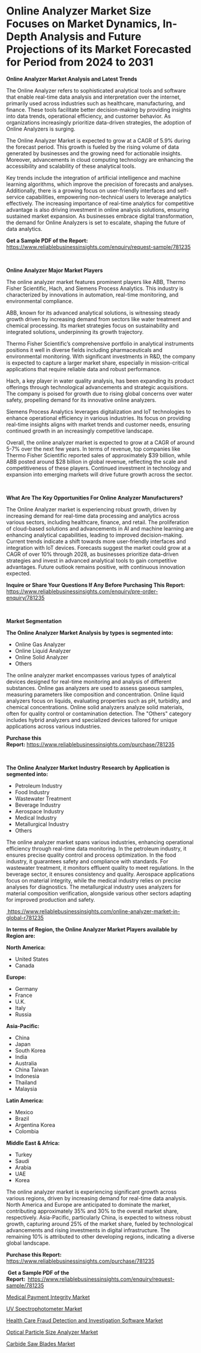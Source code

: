 <p><h1>Online Analyzer Market Size Focuses on Market Dynamics, In-Depth Analysis and Future Projections of its Market Forecasted for Period from 2024 to 2031</h1></p><p><strong>Online Analyzer Market Analysis and Latest Trends</strong></p>
<p><p>The Online Analyzer refers to sophisticated analytical tools and software that enable real-time data analysis and interpretation over the internet, primarily used across industries such as healthcare, manufacturing, and finance. These tools facilitate better decision-making by providing insights into data trends, operational efficiency, and customer behavior. As organizations increasingly prioritize data-driven strategies, the adoption of Online Analyzers is surging.</p><p>The Online Analyzer Market is expected to grow at a CAGR of 5.9% during the forecast period. This growth is fueled by the rising volume of data generated by businesses and the growing need for actionable insights. Moreover, advancements in cloud computing technology are enhancing the accessibility and scalability of these analytical tools. </p><p>Key trends include the integration of artificial intelligence and machine learning algorithms, which improve the precision of forecasts and analyses. Additionally, there is a growing focus on user-friendly interfaces and self-service capabilities, empowering non-technical users to leverage analytics effectively. The increasing importance of real-time analytics for competitive advantage is also driving investment in online analysis solutions, ensuring sustained market expansion. As businesses embrace digital transformation, the demand for Online Analyzers is set to escalate, shaping the future of data analytics.</p></p>
<p><strong>Get a Sample PDF of the Report:&nbsp;</strong> <a href="https://www.reliablebusinessinsights.com/enquiry/request-sample/781235?utm_campaign=84&utm_medium=2&utm_source=Github&utm_content=ia&utm_term=15102024&utm_id=online-analyzer">https://www.reliablebusinessinsights.com/enquiry/request-sample/781235</a></p>
<p>&nbsp;</p>
<p><strong>Online Analyzer Major Market Players</strong></p>
<p><p>The online analyzer market features prominent players like ABB, Thermo Fisher Scientific, Hach, and Siemens Process Analytics. This industry is characterized by innovations in automation, real-time monitoring, and environmental compliance.</p><p>ABB, known for its advanced analytical solutions, is witnessing steady growth driven by increasing demand from sectors like water treatment and chemical processing. Its market strategies focus on sustainability and integrated solutions, underpinning its growth trajectory.</p><p>Thermo Fisher Scientific’s comprehensive portfolio in analytical instruments positions it well in diverse fields including pharmaceuticals and environmental monitoring. With significant investments in R&D, the company is expected to capture a larger market share, especially in mission-critical applications that require reliable data and robust performance.</p><p>Hach, a key player in water quality analysis, has been expanding its product offerings through technological advancements and strategic acquisitions. The company is poised for growth due to rising global concerns over water safety, propelling demand for its innovative online analyzers.</p><p>Siemens Process Analytics leverages digitalization and IoT technologies to enhance operational efficiency in various industries. Its focus on providing real-time insights aligns with market trends and customer needs, ensuring continued growth in an increasingly competitive landscape.</p><p>Overall, the online analyzer market is expected to grow at a CAGR of around 5-7% over the next few years. In terms of revenue, top companies like Thermo Fisher Scientific reported sales of approximately $39 billion, while ABB posted around $28 billion in global revenue, reflecting the scale and competitiveness of these players. Continued investment in technology and expansion into emerging markets will drive future growth across the sector.</p></p>
<p>&nbsp;</p>
<p><strong>What Are The Key Opportunities For Online Analyzer Manufacturers?</strong></p>
<p><p>The Online Analyzer market is experiencing robust growth, driven by increasing demand for real-time data processing and analytics across various sectors, including healthcare, finance, and retail. The proliferation of cloud-based solutions and advancements in AI and machine learning are enhancing analytical capabilities, leading to improved decision-making. Current trends indicate a shift towards more user-friendly interfaces and integration with IoT devices. Forecasts suggest the market could grow at a CAGR of over 10% through 2028, as businesses prioritize data-driven strategies and invest in advanced analytical tools to gain competitive advantages. Future outlook remains positive, with continuous innovation expected.</p></p>
<p><strong>Inquire or Share Your Questions If Any Before Purchasing This Report:</strong> <a href="https://www.reliablebusinessinsights.com/enquiry/pre-order-enquiry/781235?utm_campaign=84&utm_medium=2&utm_source=Github&utm_content=ia&utm_term=15102024&utm_id=online-analyzer">https://www.reliablebusinessinsights.com/enquiry/pre-order-enquiry/781235</a></p>
<p>&nbsp;</p>
<p><strong>Market Segmentation</strong></p>
<p><strong>The Online Analyzer Market Analysis by types is segmented into:</strong></p>
<p><ul><li>Online Gas Analyzer</li><li>Online Liquid Analyzer</li><li>Online Solid Analyzer</li><li>Others</li></ul></p>
<p><p>The online analyzer market encompasses various types of analytical devices designed for real-time monitoring and analysis of different substances. Online gas analyzers are used to assess gaseous samples, measuring parameters like composition and concentration. Online liquid analyzers focus on liquids, evaluating properties such as pH, turbidity, and chemical concentrations. Online solid analyzers analyze solid materials, often for quality control or contamination detection. The "Others" category includes hybrid analyzers and specialized devices tailored for unique applications across various industries.</p></p>
<p><strong>Purchase this Report:&nbsp;</strong><a href="https://www.reliablebusinessinsights.com/purchase/781235?utm_campaign=84&utm_medium=2&utm_source=Github&utm_content=ia&utm_term=15102024&utm_id=online-analyzer">https://www.reliablebusinessinsights.com/purchase/781235</a></p>
<p>&nbsp;</p>
<p><strong>The Online Analyzer Market Industry Research by Application is segmented into:</strong></p>
<p><ul><li>Petroleum Industry</li><li>Food Industry</li><li>Wastewater Treatment</li><li>Beverage Industry</li><li>Aerospace Industry</li><li>Medical Industry</li><li>Metallurgical Industry</li><li>Others</li></ul></p>
<p><p>The online analyzer market spans various industries, enhancing operational efficiency through real-time data monitoring. In the petroleum industry, it ensures precise quality control and process optimization. In the food industry, it guarantees safety and compliance with standards. For wastewater treatment, it monitors effluent quality to meet regulations. In the beverage sector, it ensures consistency and quality. Aerospace applications focus on material integrity, while the medical industry relies on precise analyses for diagnostics. The metallurgical industry uses analyzers for material composition verification, alongside various other sectors adapting for improved production and safety.</p></p>
<p><a href="https://www.reliablebusinessinsights.com/online-analyzer-market-in-global-r781235?utm_campaign=84&utm_medium=2&utm_source=Github&utm_content=ia&utm_term=15102024&utm_id=online-analyzer">&nbsp;https://www.reliablebusinessinsights.com/online-analyzer-market-in-global-r781235</a></p>
<p><strong>In terms of Region, the Online Analyzer Market Players available by Region are:</strong></p>
<p>
    <p> <strong> North America: </strong>
        <ul>
            <li>United States</li>
            <li>Canada</li>
        </ul>
        </p> 
    <p> <strong> Europe: </strong>
        <ul>
            <li>Germany</li>
            <li>France</li>
            <li>U.K.</li>
            <li>Italy</li>
            <li>Russia</li>
        </ul>
        </p> 
    <p> <strong> Asia-Pacific: </strong>
        <ul>
            <li>China</li>
            <li>Japan</li>
            <li>South Korea</li>
            <li>India</li>
            <li>Australia</li>
            <li>China Taiwan</li>
            <li>Indonesia</li>
            <li>Thailand</li>
            <li>Malaysia</li>
        </ul>
        </p> 
    <p> <strong> Latin America: </strong>
        <ul>
            <li>Mexico</li>
            <li>Brazil</li>
            <li>Argentina Korea</li>
            <li>Colombia</li>
        </ul>
        </p> 
    <p> <strong> Middle East & Africa: </strong>
        <ul>
            <li>Turkey</li>
            <li>Saudi</li>
            <li>Arabia</li>
            <li>UAE</li>
            <li>Korea</li>
        </ul>
    </p>
    </p>
<p><p>The online analyzer market is experiencing significant growth across various regions, driven by increasing demand for real-time data analysis. North America and Europe are anticipated to dominate the market, contributing approximately 35% and 30% to the overall market share, respectively. Asia-Pacific, particularly China, is expected to witness robust growth, capturing around 25% of the market share, fueled by technological advancements and rising investments in digital infrastructure. The remaining 10% is attributed to other developing regions, indicating a diverse global landscape.</p></p>
<p><strong>Purchase this Report: </strong><a href="https://www.reliablebusinessinsights.com/purchase/781235?utm_campaign=84&utm_medium=2&utm_source=Github&utm_content=ia&utm_term=15102024&utm_id=online-analyzer">https://www.reliablebusinessinsights.com/purchase/781235</a></p>
<p>&nbsp;<strong>Get a Sample PDF of the Report:&nbsp;&nbsp;</strong><a href="https://www.reliablebusinessinsights.com/enquiry/request-sample/781235?utm_campaign=84&utm_medium=2&utm_source=Github&utm_content=ia&utm_term=15102024&utm_id=online-analyzer">https://www.reliablebusinessinsights.com/enquiry/request-sample/781235</a></p>
<p><strong></strong></p>
<p><p><a href="https://www.linkedin.com/pulse/medical-payment-integrity-market-share-size-trends-industry-dpvae?trk=public_post_embed_feed-article-content&utm_campaign=84&utm_medium=2&utm_source=Github&utm_content=ia&utm_term=15102024&utm_id=online-analyzer">Medical Payment Integrity Market</a></p><p><a href="https://github.com/akrenkthongy/Market-Research-Report-List-1/blob/main/uv-spectrophotometer-market.md?utm_campaign=84&utm_medium=2&utm_source=Github&utm_content=ia&utm_term=15102024&utm_id=online-analyzer">UV Spectrophotometer Market</a></p><p><a href="https://www.linkedin.com/pulse/health-care-fraud-detection-investigation-software-market-shhqe?trk=public_post_embed_feed-article-content&utm_campaign=84&utm_medium=2&utm_source=Github&utm_content=ia&utm_term=15102024&utm_id=online-analyzer">Health Care Fraud Detection and Investigation Software Market</a></p><p><a href="https://github.com/MegiDuro586/Market-Research-Report-List-1/blob/main/optical-particle-size-analyzer-market.md?utm_campaign=84&utm_medium=2&utm_source=Github&utm_content=ia&utm_term=15102024&utm_id=online-analyzer">Optical Particle Size Analyzer Market</a></p><p><a href="https://issuu.com/reportprime-2/docs/carbide-saw-blades-market-size-2030_1e684649ad4cf1?utm_campaign=84&utm_medium=2&utm_source=Github&utm_content=ia&utm_term=15102024&utm_id=online-analyzer">Carbide Saw Blades Market</a></p></p>